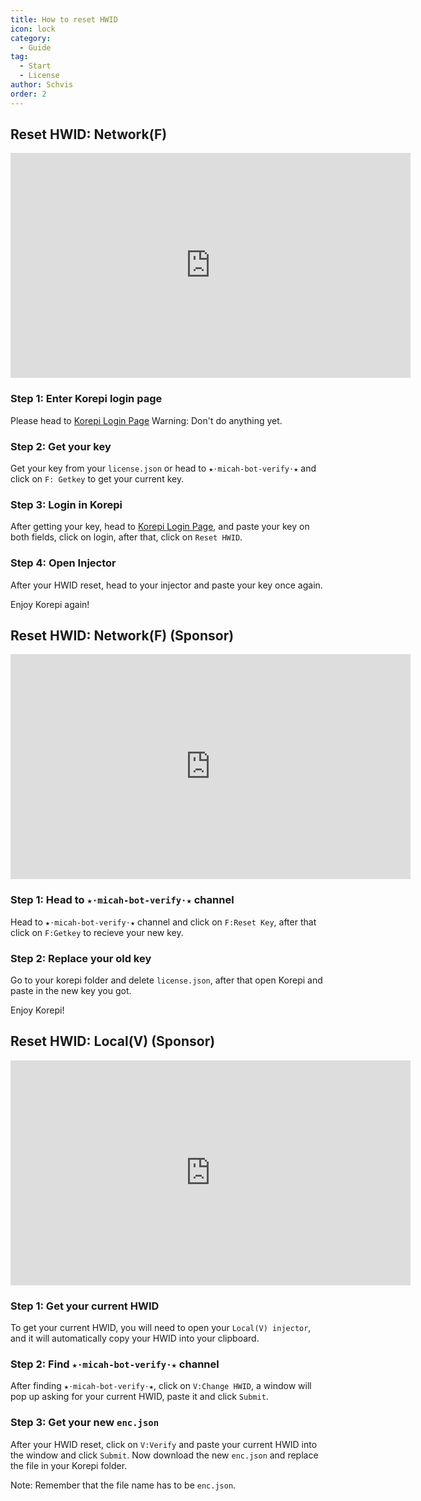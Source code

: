 ```yaml
---
title: How to reset HWID
icon: lock
category:
  - Guide
tag:
  - Start
  - License
author: Schvis
order: 2
---
```


## Reset HWID: Network(F)

<div class="iframe-container"><iframe width="640" height="360" src="https://www.youtube.com/embed/DRSEmYsl4F4" title="how to change hwid for F" frameborder="0" allow="accelerometer; autoplay; clipboard-write; encrypted-media; gyroscope; picture-in-picture; web-share" allowfullscreen></iframe></div>

### Step 1: Enter Korepi login page

Please head to [Korepi Login Page](https://keyauth.cc/panel/Strigger/Korepi)
Warning: Don't do anything yet.

### Step 2: Get your key

Get your key from your `license.json` or head to `★⋅micah-bot-verify⋅★` and click on `F: Getkey` to get your current key.

### Step 3: Login in Korepi

After getting your key, head to [Korepi Login Page](https://keyauth.cc/panel/Strigger/Korepi), and paste your key on both fields, click on login, after that, click on `Reset HWID`.

### Step 4: Open Injector

After your HWID reset, head to your injector and paste your key once again.

Enjoy Korepi again!
## Reset HWID: Network(F) (Sponsor)

<div class="iframe-container"><iframe width="640" height="360" src="https://www.youtube.com/embed/WCuRAyqWMHg" title="Reset HWID F version (Sponsor)" frameborder="0" allow="accelerometer; autoplay; clipboard-write; encrypted-media; gyroscope; picture-in-picture; web-share" allowfullscreen></iframe></div>

### Step 1: Head to `★⋅micah-bot-verify⋅★` channel

Head to `★⋅micah-bot-verify⋅★` channel and click on `F:Reset Key`, after that click on `F:Getkey` to recieve your new key.

### Step 2: Replace your old key

Go to your korepi folder and delete `license.json`, after that open Korepi and paste in the new key you got.

Enjoy Korepi!

## Reset HWID: Local(V) (Sponsor)
<div class="iframe-container"><iframe width="640" height="360" src="https://www.youtube.com/embed/q0G9UZHErrg?list=PL5eI1Tb64p56Mp6JqoR_o3BYk9UFTbOQI" title="How to reset Local V HWID" frameborder="0" allow="accelerometer; autoplay; clipboard-write; encrypted-media; gyroscope; picture-in-picture; web-share" allowfullscreen></iframe></div>

### Step 1: Get your current HWID

To get your current HWID, you will need to open your `Local(V) injector`, and it will automatically copy your HWID into your clipboard.

### Step 2: Find `★⋅micah-bot-verify⋅★` channel

After finding `★⋅micah-bot-verify⋅★`, click on `V:Change HWID`, a window will pop up asking for your current HWID, paste it and click `Submit`.

### Step 3: Get your new `enc.json`

After your HWID reset, click on `V:Verify` and paste your current HWID into the window and click `Submit`. Now download the new `enc.json` and replace the file in your Korepi folder.

Note: Remember that the file name has to be `enc.json`.

